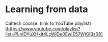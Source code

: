 # Learning from data

Caltech course: (link to YouTube playlist)[https://www.youtube.com/playlist?list=PLnIDYuXHkit4LcWjDe0EwlE57WiGlBs08]
